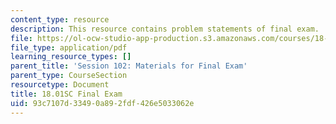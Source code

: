 ```yaml
---
content_type: resource
description: This resource contains problem statements of final exam.
file: https://ol-ocw-studio-app-production.s3.amazonaws.com/courses/18-01sc-single-variable-calculus-fall-2010/93c7107d33490a892fdf426e5033062e_MIT18_01SCF10_final.pdf
file_type: application/pdf
learning_resource_types: []
parent_title: 'Session 102: Materials for Final Exam'
parent_type: CourseSection
resourcetype: Document
title: 18.01SC Final Exam
uid: 93c7107d-3349-0a89-2fdf-426e5033062e
---
```

